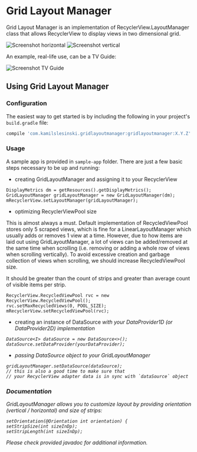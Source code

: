 # Grid Layout Manager #

Grid Layout Manager is an implementation of RecyclerView.LayoutManager class
that allows RecyclerView to display views in two dimensional grid.

![Screenshot horizontal](https://github.com/slesinskik/grid-layout-manager/raw/develop/wiki/orientation_horizontal.png)
![Screenshot vertical](https://github.com/slesinskik/grid-layout-manager/raw/develop/wiki/orientation_vertical.png)

An example, real-life use, can be a TV Guide:

![Screenshot TV Guide](https://github.com/slesinskik/grid-layout-manager/raw/develop/wiki/tv_guide_example.png)


## Using Grid Layout Manager ##

### Configuration ###

The easiest way to get started is by including the following in
your project's `build.gradle` file:

```gradle
compile 'com.kamilslesinski.gridlayoutmanager:gridlayoutmanager:X.Y.Z'
```

### Usage ###

A sample app is provided in `sample-app` folder.
There are just a few basic steps necessary to be up and running:

* creating GridLayoutManager and assigning it to your RecyclerView
```
DisplayMetrics dm = getResources().getDisplayMetrics();
GridLayoutManager gridLayoutManager = new GridLayoutManager(dm);
mRecyclerView.setLayoutManager(gridLayoutManager);
```

* optimizing RecyclerViewPool size

This is almost always a must. Default implementation of RecycledViewPool stores only 5 scraped views,
which is fine for a LinearLayoutManager which usually adds or removes 1 view at a time.
However, due to how items are laid out using GridLayoutManager, a lot of views can be added/removed
 at the same time when scrolling (i.e. removing or adding a whole row of views when scrolling vertically).
To avoid excessive creation and garbage collection of views when scrolling, we should
increase RecycledViewPool size.

It should be greater than the count of strips and greater than average count of visible items per strip.

```
RecyclerView.RecycledViewPool rvc = new RecyclerView.RecycledViewPool();
rvc.setMaxRecycledViews(0, POOL_SIZE);
mRecyclerView.setRecycledViewPool(rvc);
```

* creating an instance of DataSource<I> with your DataProvider1D (or DataProvider2D) implementation
```
DataSource<I> dataSource = new DataSource<>();
dataSource.setDataProvider(yourDataProvider);
```

* passing DataSource object to your GridLayoutManager
```
gridLayoutManager.setDataSource(dataSource);
// this is also a good time to make sure that
// your RecyclerView adapter data is in sync with `dataSource` object
```

### Documentation ###

GridLayoutManager allows you to customize layout by providing orientation (vertical / horizontal) and
size of strips:
```
setOrientation(@Orientation int orientation) {
setStripSize(int sizeInDp);
setStripLength(int sizeInDp);
```
Please check provided javadoc for additional information.